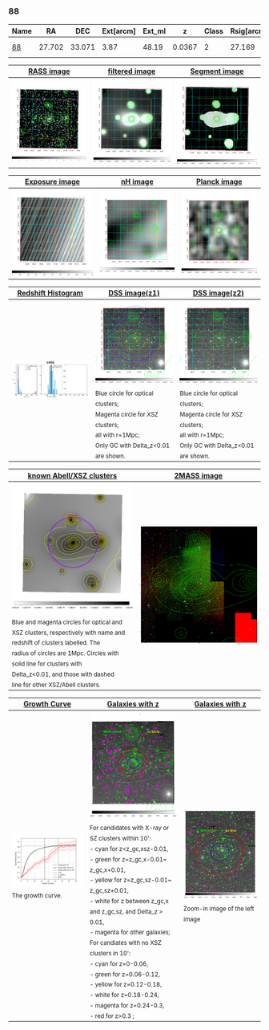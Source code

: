 <div STYLE="page-break-after: always;"></div>

### 88

|Name          |RA          |DEC      | Ext[arcm] | Ext_ml | z    | Class| Rsig[arcmin] | CRsig[c/s] | CR500[c/s] | R500[Mpc] |L500[erg/s]|F500[erg/s/cm^2]| M500[Msun]|Tx[keV]|beta|GC(XSZ,Delta_z<0.01)| GC(OPT,Delta_z<0.01)|GC|alias|
|--------------|------------|------------|---|---|-----------|--------|------|------|----|----|----|----|----|----|----|----|----|----|---|
|[88](script/88.md)     | 27.702       | 33.071       | 3.87    | 48.19   | 0.0367 | 2   | 27.169 |0.622 |0.586 |0.753 |3.154e+43 |1.009e-11 |1.258e+14 |2.495 |0.425 |Tar, |A, |Tar, A, |k466|

|[RASS image](../image/88/88_img.pdf)|[filtered image](../image/88/88_fil.pdf)|[Segment image](../image/88/88_seg.pdf)|
|-------------------|--------------------|-------------------|
| <img src="../image/88/88_img.png" width="300">  | <img src="../image/88/88_fil.png" width="300">   | <img src="../image/88/88_seg.png" width="300">  |

|[Exposure image](../image/88/88_mex.pdf)| [nH image](../image/88/88_nh.pdf)| [Planck image](../image/88/88_p.pdf)|
|-------------------|--------------------|-------------------|
|<img src="../image/88/88_mex.png" width="300">   | <img src="../image/88/88_nh.png" width="300">    | <img src="../image/88/88_p.png" width="300"> |

|[Redshift Histogram](../image/88/88_zg.pdf) | [DSS image(z1)](../image/88/88_dss_z1.pdf)      |  [DSS image(z2)](../image/88/88_dss_z2.pdf)    |
|-------------------|--------------------|-------------------|
|<img src="../image/88/88_zg.png" width="300"> |<img src="../image/88/88_dss_z1.png" width="300"> <sub><br>Blue circle for optical clusters; <br>Magenta circle for XSZ clusters; <br>all with r=1Mpc; <br>Only GC with Delta_z<0.01 are shown. </sub>| <img src="../image/88/88_dss_z2.png" width="300"><sub><br>Blue circle for optical clusters; <br>Magenta circle for XSZ clusters; <br>all with r=1Mpc; <br>Only GC with Delta_z<0.01 are shown. </sub> |

|[known Abell/XSZ clusters](../image/88/88_m.pdf) | [2MASS image](../image/88/88_2mass.pdf)      |
|-------------------|-------------------|
|<img src=../image/88/88_m.png width="300"> <sub><br>Blue and magenta circles for optical and <br>XSZ clusters, respectively with name and <br>redshift of clusters labelled. The <br>radius of circles are 1Mpc. Circles with <br>solid line for clusters with <br>Delta_z<0.01, and those with dashed <br>line for other XSZ/Abell clusters.        </sub>|<img src="../image/88/88_2mass.png" width="300">  |

|[Growth Curve](../image/88/88_gca_all.png) |[Galaxies with z](../image/88/88_opt_ned.pdf) |[Galaxies with z](../image/88/88_opt_ned_zoom.pdf) |
|-------------------|-------------------|-------------------|
| <img src="../image/88/88_gca_all.png" width="300"> <sub><br>The growth curve.</sub>| <img src=../image/88/88_opt_ned.png width="300"> <br><sub> For candidates with X-ray or SZ clusters within 10': <br> - cyan for z<z_gc,xsz-0.01, <br> - green for z=z_gc,x-0.01~ z_gc,x+0.01, <br> - yellow for z=z_gc,sz-0.01~ z_gc,sz+0.01, <br> - white for z between z_gc,x and z_gc,sz, and Delta_z > 0.01, <br> - magenta for other galaxies; <br>For candiates with no XSZ clusters in 10': <br> - cyan for z=0-0.06, <br> - green for z=0.06-0.12, <br> - yellow for z=0.12-0.18, <br> - white for z=0.18-0.24, <br> - magenta for z=0.24-0.3, <br> - red for z>0.3 ;  </sub>|<img src=../image/88/88_opt_ned_zoom.png width="300">  <br><sub> Zoom-in image of the left image</sub>|




